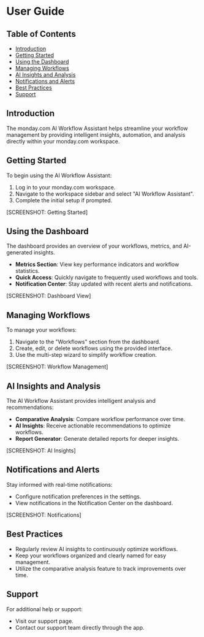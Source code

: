 # User Guide

## Table of Contents
- [Introduction](#introduction)
- [Getting Started](#getting-started)
- [Using the Dashboard](#using-the-dashboard)
- [Managing Workflows](#managing-workflows)
- [AI Insights and Analysis](#ai-insights-and-analysis)
- [Notifications and Alerts](#notifications-and-alerts)
- [Best Practices](#best-practices)
- [Support](#support)

## Introduction

The monday.com AI Workflow Assistant helps streamline your workflow management by providing intelligent insights, automation, and analysis directly within your monday.com workspace.

## Getting Started

To begin using the AI Workflow Assistant:

1. Log in to your monday.com workspace.
2. Navigate to the workspace sidebar and select "AI Workflow Assistant".
3. Complete the initial setup if prompted.

[SCREENSHOT: Getting Started]

## Using the Dashboard

The dashboard provides an overview of your workflows, metrics, and AI-generated insights.

- **Metrics Section**: View key performance indicators and workflow statistics.
- **Quick Access**: Quickly navigate to frequently used workflows and tools.
- **Notification Center**: Stay updated with recent alerts and notifications.

[SCREENSHOT: Dashboard View]

## Managing Workflows

To manage your workflows:

1. Navigate to the "Workflows" section from the dashboard.
2. Create, edit, or delete workflows using the provided interface.
3. Use the multi-step wizard to simplify workflow creation.

[SCREENSHOT: Workflow Management]

## AI Insights and Analysis

The AI Workflow Assistant provides intelligent analysis and recommendations:

- **Comparative Analysis**: Compare workflow performance over time.
- **AI Insights**: Receive actionable recommendations to optimize workflows.
- **Report Generator**: Generate detailed reports for deeper insights.

[SCREENSHOT: AI Insights]

## Notifications and Alerts

Stay informed with real-time notifications:

- Configure notification preferences in the settings.
- View notifications in the Notification Center on the dashboard.

[SCREENSHOT: Notifications]

## Best Practices

- Regularly review AI insights to continuously optimize workflows.
- Keep your workflows organized and clearly named for easy management.
- Utilize the comparative analysis feature to track improvements over time.

## Support

For additional help or support:

- Visit our support page.
- Contact our support team directly through the app.